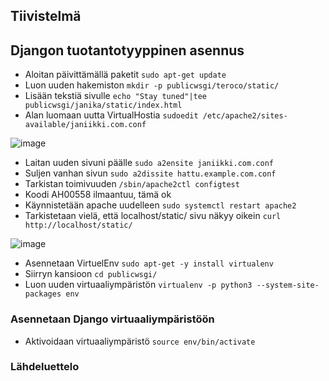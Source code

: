 
## Tiivistelmä

## Djangon tuotantotyyppinen asennus

- Aloitan päivittämällä paketit `sudo apt-get update`
- Luon uuden hakemiston `mkdir -p publicwsgi/teroco/static/`
- Lisään tekstiä sivulle `echo "Stay tuned"|tee publicwsgi/janika/static/index.html`
- Alan luomaan uutta VirtualHostia `sudoedit /etc/apache2/sites-available/janiikki.com.conf`

![image](https://github.com/bhd471/linux-palvelimet/assets/148760837/55628ad9-2c98-41e5-96ba-e23b52afda3c)

- Laitan uuden sivuni päälle `sudo a2ensite janiikki.com.conf`
- Suljen vanhan sivun `sudo a2dissite hattu.example.com.conf`
- Tarkistan toimivuuden `/sbin/apache2ctl configtest`
- Koodi AH00558 ilmaantuu, tämä ok
- Käynnistetään apache uudelleen `sudo systemctl restart apache2`
- Tarkistetaan vielä, että localhost/static/ sivu näkyy oikein `curl http://localhost/static/`


![image](https://github.com/bhd471/linux-palvelimet/assets/148760837/527bf25a-5981-4834-b07e-470b12e0847f)

- Asennetaan VirtuelEnv `sudo apt-get -y install virtualenv`
- Siirryn kansioon `cd publicwsgi/`
- Luon uuden virtuaaliympäristön `virtualenv -p python3 --system-site-packages env`

### Asennetaan Django virtuaaliympäristöön

- Aktivoidaan virtuaaliympäristö `source env/bin/activate`


### Lähdeluettelo

